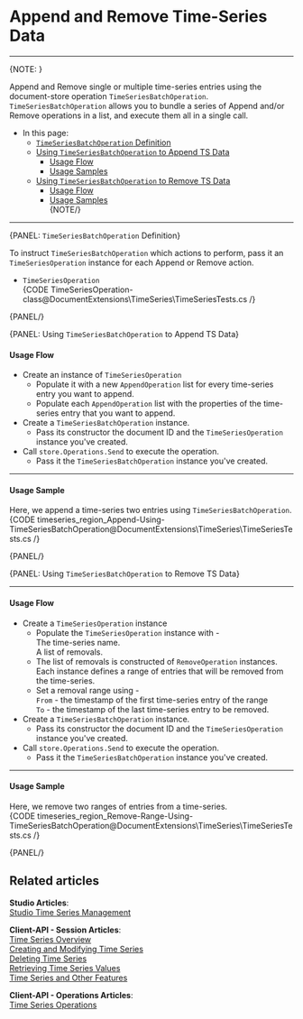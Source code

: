 ﻿# Append and Remove Time-Series Data

---

{NOTE: }

Append and Remove single or multiple time-series entries 
using the document-store operation `TimeSeriesBatchOperation`.  
`TimeSeriesBatchOperation` allows you to bundle a series of 
Append and/or Remove operations in a list, and execute them 
all in a single call.  

* In this page:  
  * [`TimeSeriesBatchOperation` Definition](../../../../document-extensions/timeseries/client-api/store-operations/append-and-remove-ts-data#timeseriesbatchoperation-definition)  
  * [Using `TimeSeriesBatchOperation` to Append TS Data](../../../../document-extensions/timeseries/client-api/store-operations/append-and-remove-ts-data#using-timeseriesbatchoperation-to-append-ts-data)  
     * [Usage Flow](../../../../document-extensions/timeseries/client-api/store-operations/append-and-remove-ts-data#usage-flow)  
     * [Usage Samples](../../../../document-extensions/timeseries/client-api/store-operations/append-and-remove-ts-data#usage-sample)  
  * [Using `TimeSeriesBatchOperation` to Remove TS Data](../../../../document-extensions/timeseries/client-api/store-operations/append-and-remove-ts-data#using-timeseriesbatchoperation-to-remove-ts-data)  
     * [Usage Flow](../../../../document-extensions/timeseries/client-api/store-operations/append-and-remove-ts-data#usage-flow-1)  
     * [Usage Samples](../../../../document-extensions/timeseries/client-api/store-operations/append-and-remove-ts-data#usage-sample-1)  
{NOTE/}

---

{PANEL: `TimeSeriesBatchOperation` Definition}

To instruct `TimeSeriesBatchOperation` which actions to perform, pass it 
an `TimeSeriesOperation` instance for each Append or Remove action.  

* `TimeSeriesOperation`  
  {CODE TimeSeriesOperation-class@DocumentExtensions\TimeSeries\TimeSeriesTests.cs /}  

{PANEL/}


{PANEL: Using `TimeSeriesBatchOperation` to Append TS Data}

#### Usage Flow  

* Create an instance of `TimeSeriesOperation`  
    * Populate it with a new `AppendOperation` list for every time-series entry you want to append.  
    * Populate each `AppendOperation` list with the properties of the time-series 
      entry that you want to append.  
* Create a `TimeSeriesBatchOperation` instance.  
    * Pass its constructor the document ID and the `TimeSeriesOperation` instance you've created.  
* Call `store.Operations.Send` to execute the operation.  
    * Pass it the `TimeSeriesBatchOperation` instance you've created.  

---

#### Usage Sample

Here, we append a time-series two entries using `TimeSeriesBatchOperation`.  
{CODE timeseries_region_Append-Using-TimeSeriesBatchOperation@DocumentExtensions\TimeSeries\TimeSeriesTests.cs /}  

{PANEL/}


{PANEL: Using `TimeSeriesBatchOperation` to Remove TS Data}

---

#### Usage Flow  

* Create a `TimeSeriesOperation` instance  
   * Populate the `TimeSeriesOperation` instance with -  
      The time-series name.  
      A list of removals.  
   * The list of removals is constructed of `RemoveOperation` instances.  
      Each instance defines a range of entries that will be removed from the time-series.  
   * Set a removal range using -  
     `From` - the timestamp of the first time-series entry of the range  
     `To` - the timestamp of the last time-series entry to be removed.  
* Create a `TimeSeriesBatchOperation` instance.  
    * Pass its constructor the document ID and the `TimeSeriesOperation` instance you've created.  
* Call `store.Operations.Send` to execute the operation.  
    * Pass it the `TimeSeriesBatchOperation` instance you've created.  

---

#### Usage Sample

Here, we remove two ranges of entries from a time-series.  
{CODE timeseries_region_Remove-Range-Using-TimeSeriesBatchOperation@DocumentExtensions\TimeSeries\TimeSeriesTests.cs /}  

{PANEL/}


## Related articles
**Studio Articles**:  
[Studio Time Series Management]()  

**Client-API - Session Articles**:  
[Time Series Overview]()  
[Creating and Modifying Time Series]()  
[Deleting Time Series]()  
[Retrieving Time Series Values]()  
[Time Series and Other Features]()  

**Client-API - Operations Articles**:  
[Time Series Operations]()  
